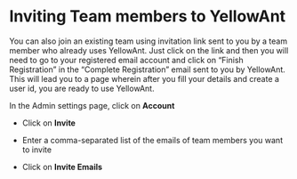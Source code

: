 # Inviting Team members to YellowAnt

You can also join an existing team using invitation link sent to you by a team member who already uses YellowAnt. Just click on the link and then you will need to go to your registered email account and click on “Finish Registration” in the “Complete Registration” email sent to you by YellowAnt. This will lead you to a page wherein after you fill your details and create a user id, you are ready to use YellowAnt.

In the Admin settings page, click on **Account**

* Click on **Invite**

* Enter a comma-separated list of the emails of team members you want to invite

* Click on **Invite Emails**



